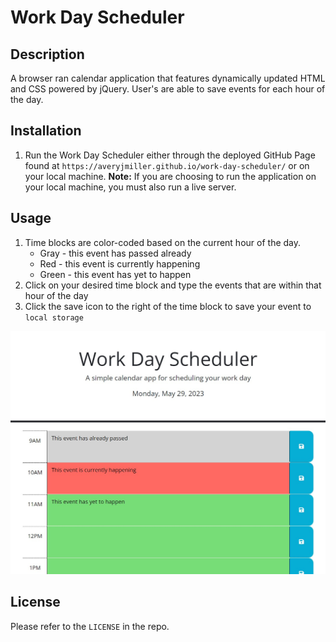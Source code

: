 # Work Day Scheduler

## Description
A browser ran calendar application that features dynamically updated HTML and CSS powered by jQuery. User's are able to save events for each hour of the day.

## Installation
1. Run the Work Day Scheduler either through the deployed GitHub Page found at ```https://averyjmiller.github.io/work-day-scheduler/``` or on your local machine. **Note:** If you are choosing to run the application on your local machine, you must also run a live server.

## Usage
1. Time blocks are color-coded based on the current hour of the day.
    * Gray - this event has passed already
    * Red - this event is currently happening
    * Green - this event has yet to happen
2. Click on your desired time block and type the events that are within that hour of the day
3. Click the save icon to the right of the time block to save your event to ```local storage```

![Deployed Application](./assets/images/deployed-page.jpg)

## License
Please refer to the ```LICENSE``` in the repo.